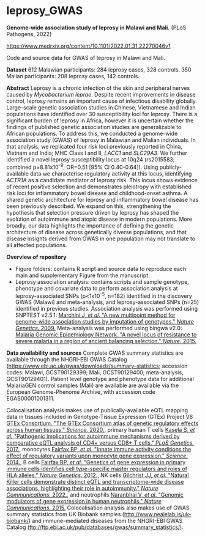 # leprosy_GWAS

**Genome-wide association study of leprosy in Malawi and Mali.** (PLoS Pathogens, 2022)

https://www.medrxiv.org/content/10.1101/2022.01.31.22270046v1

Code and source data for GWAS of leprosy in Malawi and Mali.

**Dataset**
612 Malawian participants: 284 leprosy cases, 328 controls.
350 Malian participants: 208 leprosy cases, 142 controls.

**Abstract**
Leprosy is a chronic infection of the skin and peripheral nerves caused by *Mycobacterium leprae*. Despite recent improvements in disease control, leprosy remains an important cause of infectious disability globally. Large-scale genetic association studies in Chinese, Vietnamese and Indian populations have identified over 30 susceptibility loci for leprosy. There is a significant burden of leprosy in Africa, however it is uncertain whether the findings of published genetic association studies are generalizable to African populations. To address this, we conducted a genome-wide association study (GWAS) of leprosy in Malawian and Malian individuals. In that analysis, we replicated four risk loci previously reported in China, Vietnam and India; MHC Class I and II, *LACC1* and *SLC29A3*. We further identified a novel leprosy susceptibility locus at 10q24 (rs2015583; combined p=8.81x10<sup>-9</sup>; OR=0.51 [95% CI 0.40-0.64]). Using publicly-available data we characterise regulatory activity at this locus, identifying *ACTR1A* as a candidate mediator of leprosy risk. This locus shows evidence of recent positive selection and demonstrates pleiotropy with established risk loci for inflammatory bowel disease and childhood-onset asthma. A shared genetic architecture for leprosy and inflammatory bowel disease has been previously described. We expand on this, strengthening the hypothesis that selection pressure driven by leprosy has shaped the evolution of autoimmune and atopic disease in modern populations. More broadly, our data highlights the importance of defining the genetic architecture of disease across genetically diverse populations, and that disease insights derived from GWAS in one population may not translate to all affected populations.

**Overview of repository**
* Figure folders: contains R script and source data to reproduce each main and supplementary Figure from the manuscript.
* Leprosy association analysis: contains scripts and sample genotype, phenotype and covariate data to perform association analysis at leprosy-associated SNPs (p<1x10<sup>-5</sup>, n=182) identified in the discovery GWAS (Malawi) and meta-analysis, and leprosy-associated SNPs (n=25) identified in previous studies. Association analysis was performed using SNPTEST v2.5.1: [Marchini J, *et al*. "A new multipoint method
for genome-wide association studies by imputation of genotypes." *Nature Genetics.* 2009.](https://doi.org/10.1038/ng2088) Meta-analysis was performed using bingwa v2.0: [Malaria Genomic Epidemiology Network. "A novel locus of resistance to severe malaria in a region of ancient balancing selection." *Nature.* 2015.](https://doi.org/10.1038/nature15390)

**Data availability and sources**
Complete GWAS summary statistics are available through the NHGRI-EBI GWAS Catalog (https://www.ebi.ac.uk/gwas/downloads/summary-statistics; accession codes: Malawi, GCST90129399; Mali, GCST90129400; meta-analysis, GCST90129401). Patient level genotype and phenotype data for additional MalariaGEN control samples (Mali) are available are available via the European Genome-Phenome Archive, with accession code EGAS00001001311.

Colocalisation analysis makes use of publically-available eQTL mapping data in tissues included in Genotype-Tissue Expression
(GTEx) Project V8 [GTEx Consortium. "The GTEx Consortium atlas of genetic regulatory effects across human
tissues." *Science.* 2020.](https://doi.org/10.1126/science.aaz1776),  primary human T cells [Kasela S, *et al*. "Pathogenic
implications for autoimmune mechanisms derived by comparative eQTL analysis of CD4+ versus CD8+ T cells." *PLoS Genetics.* 2017.](https://doi.org/10.1371/journal.pgen.1006643), monocytes [Fairfax BP, *et al*. "Innate immune activity conditions the effect of regulatory variants upon monocyte gene expression." *Science*. 2014.](https://doi.org/10.1126/science.1246949), B cells [Fairfax BP, *et al*. "Genetics of gene expression in primary immune cells identifies cell type-specific master regulators and roles of HLA alleles." *Nature Genetics*. 2012.](https://doi.org/10.1038/ng.2205), NK cells [Gilchrist JJ, *et al*. "Natural Killer cells demonstrate distinct eQTL and transcriptome-wide disease associations, highlighting their role in autoimmunity." *Nature Communications.* 2022.](https://doi.org/10.1038/s41467-022-31626-4), and neutrophils [Naranbhai V, *et al*. "Genomic modulators of gene expression in human neutrophils." *Nature Communications*. 2015.](https://doi.org/10.1038/ncomms8545) Colocalisation analysis also makes use of GWAS summary statistics from UK Biobank samples (http://www.nealelab.is/uk-biobank/) and immune-mediated diseases from the NHGRI-EBI GWAS Catalog (ftp://ftp.ebi.ac.uk/pub/databases/gwas/summary_statistics/).


